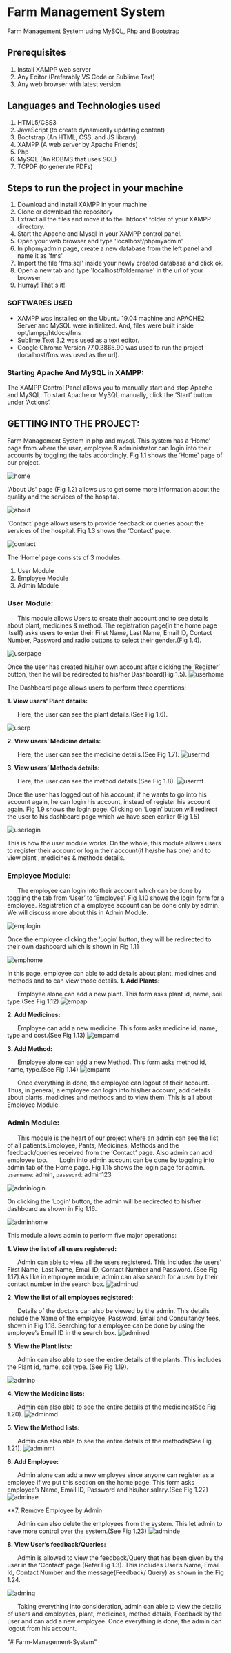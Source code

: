 # Farm Management System
Farm Management System using MySQL, Php and Bootstrap

## Prerequisites
1. Install XAMPP web server
2. Any Editor (Preferably VS Code or Sublime Text)
3. Any web browser with latest version

## Languages and Technologies used
1. HTML5/CSS3
2. JavaScript (to create dynamically updating content)
3. Bootstrap (An HTML, CSS, and JS library)
4. XAMPP (A web server by Apache Friends)
5. Php
6. MySQL (An RDBMS that uses SQL)
7. TCPDF (to generate PDFs)

## Steps to run the project in your machine
1. Download and install XAMPP in your machine
2. Clone or download the repository
3. Extract all the files and move it to the 'htdocs' folder of your XAMPP directory.
4. Start the Apache and Mysql in your XAMPP control panel.
5. Open your web browser and type 'localhost/phpmyadmin'
6. In phpmyadmin page, create a new database from the left panel and name it as 'fms'
7. Import the file 'fms.sql' inside your newly created database and click ok.
8. Open a new tab and type 'localhost/foldername' in the url of your browser
9. Hurray! That's it!
    
### SOFTWARES USED
  - XAMPP was installed on the Ubuntu 19.04 machine and APACHE2 Server and MySQL were initialized. And, files were built inside opt/lampp/htdocs/fms
  - Sublime Text 3.2 was used as a text editor.
  - Google Chrome Version 77.0.3865.90 was used to run the project (localhost/fms was used as the url).
  

### Starting Apache And MySQL in XAMPP:
  The XAMPP Control Panel allows you to manually start and stop Apache and MySQL. To start Apache or MySQL manually, click the ‘Start’ button under ‘Actions’.

## GETTING INTO THE PROJECT:
Farm Management System in php and mysql. This system has a ‘Home’ page from where the user, employee & administrator can login into their accounts by toggling the tabs accordingly. Fig 1.1 shows the ‘Home’ page of our project.

![home](https://user-images.githubusercontent.com/117649821/218290821-80ff14eb-afe4-4f07-8102-44e2e272a558.png)

'About Us' page (Fig 1.2)  allows us to get some more information about the quality and the services of the hospital.

![about](https://user-images.githubusercontent.com/117649821/218290889-45d32ed4-a1b7-4d22-8a97-3896ca2fdddb.png)

‘Contact’ page allows users to provide feedback or queries about the services of the hospital. Fig 1.3 shows the ‘Contact’ page.

![contact](https://user-images.githubusercontent.com/117649821/218290928-44fa0bd3-ef06-48b6-8d3b-c1ff696baa9f.png)

The ‘Home’ page consists of 3 modules:
1. User Module
2. Employee Module
3. Admin Module

### User Module:

  &nbsp; &nbsp; &nbsp; This module allows Users to create their account and to see details about plant, medicines & method.
  The registration page(in the home page itself) asks users to enter their First Name, Last Name, Email ID, Contact Number, Password and radio buttons to select their gender.(Fig 1.4).
  
![userpage](https://user-images.githubusercontent.com/117649821/218290959-33758287-8349-4393-ba22-7f49fc176713.png)

Once the user has created his/her own account after clicking the ‘Register’ button, then he will be redirected to his/her Dashboard(Fig 1.5).
![userhome](https://user-images.githubusercontent.com/117649821/218290967-db82a7ab-7112-47d5-a6ce-31b6a08341de.png)

The Dashboard page allows users to perform three operations:

**1. View users’ Plant details:**

  &nbsp; &nbsp; &nbsp; Here, the user can see the plant details.(See Fig 1.6).

![userp](https://user-images.githubusercontent.com/117649821/218290984-66301794-da08-4571-89e6-476de84ac552.png)

**2. View users’ Medicine details:**

  &nbsp; &nbsp; &nbsp; Here, the user can see the medicine details.(See Fig 1.7).
  ![usermd](https://user-images.githubusercontent.com/117649821/218291029-81b4ef33-8fa3-4b3e-b697-61e11904edc7.png)

  
**3. View users’ Methods details:**

  &nbsp; &nbsp; &nbsp; Here, the user can see the method details.(See Fig 1.8).
  ![usermt](https://user-images.githubusercontent.com/117649821/218291042-d1fc4427-c0c6-4010-8467-02eea1bc7266.png)


Once the user has logged out of his account, if he wants to go into his account again, he can login his account, instead of register his account again. Fig 1.9 shows the login page.
Clicking on ‘Login’ button will redirect the user to his dashboard page which we have seen earlier (Fig 1.5)

![userlogin](https://user-images.githubusercontent.com/117649821/218290997-f3720b87-fe39-4952-b60c-344d529947e9.png)

This is how the user module works. On the whole, this module allows users to register their account or login their account(if he/she has one) and to view plant , medicines & methods details.

### Employee Module:

  &nbsp; &nbsp; &nbsp; The employee can login into their account which can be done by toggling the tab from ‘User’ to ‘Employee’. Fig 1.10 shows the login form for a employee. Registration of a employee account can be done only by admin. We will discuss more about this in Admin Module.
  
![emplogin](https://user-images.githubusercontent.com/117649821/218291054-0dccc55b-839d-4078-82df-de71464ec61f.png)

Once the employee clicking the ‘Login’ button, they will be redirected to their own dashboard which is shown in Fig 1.11

![emphome](https://user-images.githubusercontent.com/117649821/218291056-d6db4245-cb97-4097-8025-4c89797ac4b0.png)

In this page, employee can able to add details about plant, medicines and methods and to can view those details. 
**1. Add Plants:**

  &nbsp; &nbsp; &nbsp; Employee alone can add a new plant. This form asks plant id, name, soil type.(See Fig 1.12)
  ![empap](https://user-images.githubusercontent.com/117649821/218301179-e29e6aed-7973-4afc-ad57-25901563718f.png)

**2. Add Medicines:**

  &nbsp; &nbsp; &nbsp; Employee can add a new medicine. This form asks medicine id, name, type and cost.(See Fig 1.13)
![empamd](https://user-images.githubusercontent.com/117649821/218301192-1783edb9-33f2-49e7-b8dc-37fca8833fe2.png)

**3. Add Method:**

  &nbsp; &nbsp; &nbsp; Employee alone can add a new Method. This form asks method id, name, type.(See Fig 1.14)
![empamt](https://user-images.githubusercontent.com/117649821/218301206-409bb8cf-c85d-4dba-a642-ec0031bf5428.png)

&nbsp; &nbsp; &nbsp; Once everything is done, the employee can logout of their account. Thus, in general, a employee can login into his/her account, add details about plants, medicines and methods and to view them. This is all about Employee Module.


### Admin Module:
   
   &nbsp; &nbsp; &nbsp; This module is the heart of our project where an admin can see the list of all patients.Employee, Pants, Medicines, Methods and the feedback/queries received from the ‘Contact’ page. Also admin can add employee too. 
  &nbsp; &nbsp; &nbsp; Login into admin account can be done by toggling into admin tab of the Home page. Fig 1.15 shows the login page for admin.
  &nbsp; &nbsp; &nbsp; `username`: admin, `password`: admin123

![adminlogin](https://user-images.githubusercontent.com/117649821/218291068-6ef400db-2593-4e1a-8354-23ba0410036f.png)

On clicking the ‘Login’ button, the admin will be redirected to his/her dashboard as shown in 
Fig 1.16.

![adminhome](https://user-images.githubusercontent.com/117649821/218291077-911aaf8b-087a-4585-ac4f-7406ead2a803.png)


This module allows admin to perform five major operations:

**1. View the list of all users registered:**

  &nbsp; &nbsp; &nbsp; Admin can able to view all the users registered. This includes the users’ First Name, Last Name, Email ID, Contact Number and Password. (See Fig 1.17).As like in employee module, admin can also search for a user by their contact number in the search box.
![adminud](https://user-images.githubusercontent.com/117649821/218291093-53aa5c7b-138b-4d9b-b810-b63060ff8673.png)

**2. View the list of all employees registered:**

  &nbsp; &nbsp; &nbsp; Details of the doctors can also be viewed by the admin. This details include the Name of the employee, Password, Email and Consultancy fees, shown in Fig 1.18. Searching for a employee can be done by using the employee’s Email ID in the search box.
![admined](https://user-images.githubusercontent.com/117649821/218291104-968e2a6d-5762-49a9-b744-e3003710da33.png)

**3. View the Plant lists:**

  &nbsp; &nbsp; &nbsp; Admin can also able to see the entire details of the plants. This includes the Plant id, name, soil type. (See Fig 1.19). 

  ![adminp](https://user-images.githubusercontent.com/117649821/218291116-e8a4a485-3d89-49c0-a2d4-54cb6bc5cb27.png)
  
**4. View the Medicine lists:**

  &nbsp; &nbsp; &nbsp; Admin can also able to see the entire details of the medicines(See Fig 1.20). 
  ![adminmd](https://user-images.githubusercontent.com/117649821/218291176-3bf4e453-ce7a-4a7f-936e-80e9e124f608.png)

**5. View the Method lists:**

  &nbsp; &nbsp; &nbsp; Admin can also able to see the entire details of the methods(See Fig 1.21). 
![adminmt](https://user-images.githubusercontent.com/117649821/218291184-b954e999-bf47-4270-91a6-8f0133575d3d.png)

**6. Add Employee:**

  &nbsp; &nbsp; &nbsp; Admin alone can add a new employee since anyone can register as a employee if we put this section on the home page. This form asks employee’s Name, Email ID, Password and his/her salary.(See Fig 1.22)
  ![adminae](https://user-images.githubusercontent.com/117649821/218291192-27bd1303-a2e4-4781-bfef-481f442b4ffa.png)
  
**7. Remove Employee by Admin

&nbsp; &nbsp; &nbsp; Admin can also delete the employees from the system. This let admin to have more control over the system.(See Fig 1.23)
![adminde](https://user-images.githubusercontent.com/117649821/218291202-087a1d1f-1cdb-42fe-9ffe-c5bc7e059bcd.png)

**8. View User’s feedback/Queries:**

  &nbsp; &nbsp; &nbsp; Admin is allowed to view the feedback/Query that has been given by the user in the ‘Contact’ page (Refer Fig 1.3). This includes User’s Name, Email Id, Contact Number and the message(Feedback/ Query) as shown in the Fig 1.24.
  
![adminq](https://user-images.githubusercontent.com/117649821/218291206-9680943d-3bf7-487d-b1a7-6704b83c2511.png)

  &nbsp; &nbsp; &nbsp; Taking everything into consideration, admin can able to view the details of users and employees, plant, medicines, method details, Feedback by the user and can add a new employee. Once everything is done, the admin can logout from his account.


"# Farm-Management-System" 
